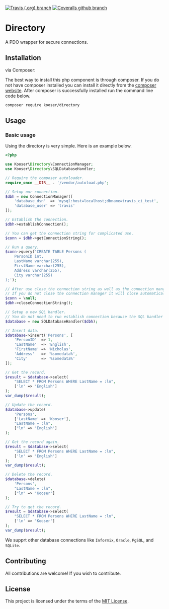 [![Travis (.org) branch](https://img.shields.io/travis/kooser-framework/directory/master.svg)](https://travis-ci.org/kooser-framework/directory)
[![Coveralls github branch](https://img.shields.io/coveralls/github/kooser-framework/directory/master.svg)](https://coveralls.io/github/kooser-framework/directory?branch=master)

# Directory

A PDO wrapper for secure connections.

## Installation

via Composer:

The best way to install this php component is through composer. If you do not have composer installed you can install it directly from the [composer website](https://getcomposer.org/). After composer is successfully installed run the command line code below.

```sh
composer require kooser/directory
```

## Usage

### Basic usage

Using the directory is very simple. Here is an example below.

```php
<?php

use Kooser\Directory\ConnectionManager;
use Kooser\Directory\SQLDatabaseHandler;

// Require the composer autoloader.
require_once __DIR__ . '/vendor/autoload.php';

// Setup our connection.
$dbh = new ConnectionManager([
    'database_dsn'  => 'mysql:host=localhost;dbname=travis_ci_test',
    'database_user' => 'travis'
]);

// Establish the connection.
$dbh->establishConnection();

// You can get the connection string for complicated use.
$conn = $dbh->getConnectionString();

// Run a query.
$conn->query('CREATE TABLE Persons (
    PersonID int,
    LastName varchar(255),
    FirstName varchar(255),
    Address varchar(255),
    City varchar(255) 
);');

// After use close the connection string as well as the connection manager.
// If you do not close the connection manager it will close automatically after use.
$conn = \null;
$dbh->closeConnectionString();

// Setup a new SQL handler.
// You do not need to run establish connection because the SQL handler establishes it for you.
$database = new SQLDatabaseHandler($dbh);

// Insert data.
$database->insert('Persons', [
    'PersonID'  => 1,
    'LastName'  => 'English',
    'FirstName' => 'Nicholas',
    'Address'   => '%somedata%',
    'City'      => '%somedata%'
]);

// Get the record.
$result = $database->select(
    "SELECT * FROM Persons WHERE LastName = :ln",
    ['ln' => 'English']
);
var_dump($result);

// Update the record.
$database->update(
    'Persons',
    ['LastName' => 'Kooser'],
    "LastName = :ln",
    ["ln" => 'English']
);

// Get the record again.
$result = $database->select(
    "SELECT * FROM Persons WHERE LastName = :ln",
    ['ln' => 'English']
);
var_dump($result);

// Delete the record.
$database->delete(
    'Persons',
    "LastName = :ln",
    ["ln" => 'Kooser']
);

// Try to get the record.
$result = $database->select(
    "SELECT * FROM Persons WHERE LastName = :ln",
    ['ln' => 'Kooser']
);
var_dump($result);

```

We supprt other database connections like `Informix`, `Oracle`, `PgSQL`, and `SQLite`.

## Contributing

All contributions are welcome! If you wish to contribute.

## License

This project is licensed under the terms of the [MIT License](https://opensource.org/licenses/MIT).
